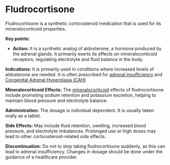 # Fludrocortisone

Fludrocortisone is a synthetic corticosteroid medication that is used for its mineralocorticoid properties. 

**Key points:**

* **Action:** It is a synthetic analog of aldosterone, a hormone produced by the adrenal glands. It primarily exerts its effects on mineralocorticoid receptors, regulating electrolyte and fluid balance in the body.

**Indications:** It is primarily used in conditions where increased levels of aldosterone are needed. It is often prescribed for [adrenal insufficiency](../adrenal-insufficiency/) and [Congenital Adrenal Hyperplasia (CAH)](../congenital-adrenal-hyperplasia/)

**Mineralocorticoid Effects:** The [mineralocorticoid](../mineralocorticoid/) effects of fludrocortisone include promoting sodium retention and potassium excretion, helping to maintain blood pressure and electrolyte balance.

**Administration:** The dosage is individual dependent. It is usually taken orally as a tablet.

**Side Effects:** May include fluid retention, swelling, increased blood pressure, and electrolyte imbalances. Prolonged use or high doses may lead to other corticosteroid-related side effects.

**Discontinuation:** Do not to stop taking fludrocortisone suddenly, as this can lead to adrenal insufficiency. Changes in dosage should be done under the guidance of a healthcare provider.

